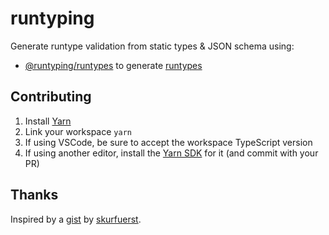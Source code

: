 # runtyping

Generate runtype validation from static types & JSON schema using:

- [@runtyping/runtypes](https://github.com/johngeorgewright/runtyping/tree/master/src/packages/runtypes) to generate [runtypes](https://github.com/pelotom/runtypes)
<!-- - [@runtyping/zod](https://github.com/johngeorgewright/runtyping/tree/master/src/packages/zod) to generate [zod](https://github.com/colinhacks/zod) -->

## Contributing

1. Install [Yarn](https://yarnpkg.com/)
1. Link your workspace `yarn`
1. If using VSCode, be sure to accept the workspace TypeScript version
1. If using another editor, install the [Yarn SDK](https://yarnpkg.com/getting-started/editor-sdks) for it (and commit with your PR)

## Thanks

Inspired by a [gist](https://gist.github.com/skurfuerst/a07ab23c3e40a45f2268f7700ceeceaf) by [skurfuerst](https://gist.github.com/skurfuerst).

